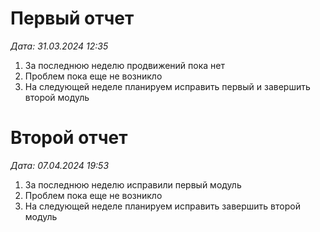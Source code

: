 # Первый отчет

_Дата: 31.03.2024 12:35_
1. За последнюю неделю продвижений пока нет
2. Проблем пока еще не возникло
3. На следующей неделе планируем исправить первый и завершить второй модуль

# Второй отчет

_Дата: 07.04.2024 19:53_
1. За последнюю неделю исправили первый модуль
2. Проблем пока еще не возникло
3. На следующей неделе планируем исправить завершить второй модуль
